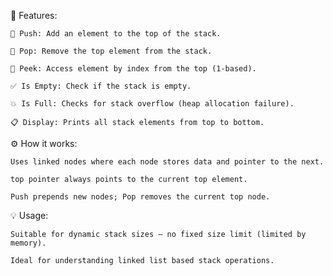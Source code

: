 
🚀 Features:

    🔼 Push: Add an element to the top of the stack.

    🔽 Pop: Remove the top element from the stack.

    👀 Peek: Access element by index from the top (1-based).

    ✅ Is Empty: Check if the stack is empty.

    💥 Is Full: Checks for stack overflow (heap allocation failure).

    📋 Display: Prints all stack elements from top to bottom.

⚙️ How it works:

    Uses linked nodes where each node stores data and pointer to the next.

    top pointer always points to the current top element.

    Push prepends new nodes; Pop removes the current top node.

💡 Usage:

    Suitable for dynamic stack sizes — no fixed size limit (limited by memory).

    Ideal for understanding linked list based stack operations.
